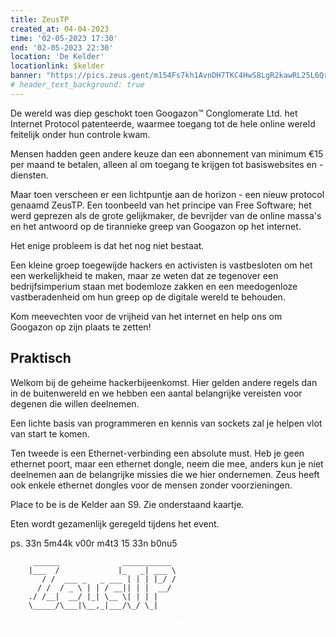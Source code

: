 ```yaml
---
title: ZeusTP
created_at: 04-04-2023
time: '02-05-2023 17:30'
end: '02-05-2023 22:30'
location: 'De Kelder'
locationlink: $kelder
banner: "https://pics.zeus.gent/m154Fs7kh1AvnDH7TKC4HwS8LgR2kawRL25L6QrK.png"
# header_text_background: true
---
```



De wereld was diep geschokt toen Googazon™ Conglomerate Ltd. het Internet Protocol patenteerde,
waarmee toegang tot de hele online wereld feitelijk onder hun controle kwam.

Mensen hadden geen andere keuze dan een abonnement van minimum €15 per maand te betalen,
alleen al om toegang te krijgen tot basiswebsites en -diensten.

Maar toen verscheen er een lichtpuntje aan de horizon - een nieuw protocol genaamd ZeusTP.
Een toonbeeld van het principe van Free Software; het werd geprezen als de grote gelijkmaker,
de bevrijder van de online massa's en het antwoord op de tirannieke greep van Googazon op het internet.

Het enige probleem is dat het nog niet bestaat.

Een kleine groep toegewijde hackers en activisten is vastbesloten om het een werkelijkheid te maken,
maar ze weten dat ze tegenover een bedrijfsimperium staan met bodemloze zakken
en een meedogenloze vastberadenheid om hun greep op de digitale wereld te behouden.

Kom meevechten voor de vrijheid van het internet en help ons om Googazon op zijn plaats te zetten!

## Praktisch

Welkom bij de geheime hackerbijeenkomst. Hier gelden andere regels dan in de buitenwereld en we hebben een aantal belangrijke vereisten voor degenen die willen deelnemen.

Een lichte basis van programmeren en kennis van sockets zal je helpen vlot van start te komen.

Ten tweede is een Ethernet-verbinding een absolute must. Heb je geen ethernet poort, maar een ethernet dongle, neem die mee, anders kun je niet deelnemen aan de belangrijke missies die we hier ondernemen. Zeus heeft ook enkele ethernet dongles voor de mensen zonder voorzieningen.

Place to be is de Kelder aan S9. Zie onderstaand kaartje.

Eten wordt gezamenlijk geregeld tijdens het event.

ps. 33n 5m44k v00r m4t3 15 33n b0nu5


         ______              ___________ 
        |___  /             |_   _| ___ \
           / /  ___ _   _ ___ | | | |_/ /
          / /  / _ \ | | / __|| | |  __/ 
        ./ /__|  __/ |_| \__ \| | | |    
        \_____/\___|\__,_|___/\_/ \_|    



<div style="color: white">
𝖜𝖊 𝖆𝖗𝖊 𝖟𝖊𝖚𝖘. 𝖜𝖊 𝖆𝖗𝖊 𝖑𝖊𝖌𝖎𝖔𝖓. 𝖜𝖊 𝖉𝖔 𝖓𝖔𝖙 𝖋𝖔𝖗𝖌𝖎𝖛𝖊. 𝖜𝖊 𝖉𝖔 𝖓𝖔𝖙 𝖋𝖔𝖗𝖌𝖊𝖙. 𝖊𝖝𝖕𝖊𝖈𝖙 𝖚𝖘.
</div>
